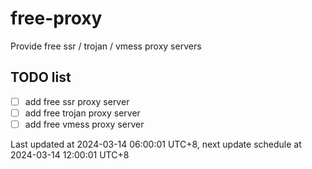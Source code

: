 
# free-proxy
Provide free ssr / trojan / vmess proxy servers


## TODO list
- [ ] add free ssr proxy server
- [ ] add free trojan proxy server
- [ ] add free vmess proxy server

Last updated at 2024-03-14 06:00:01 UTC+8, next update schedule at 2024-03-14 12:00:01 UTC+8

